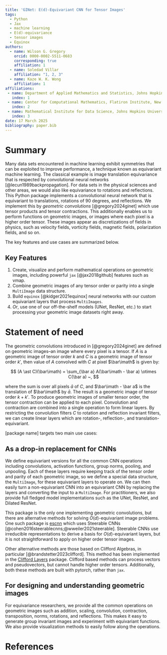 ```yaml
---
title: 'GINet: E(d)-Equivariant CNN for Tensor Images'
tags:
  - Python
  - Jax
  - machine learning
  - E(d)-equivariance
  - tensor images
  - Equinox
authors:
  - name: Wilson G. Gregory
    orcid: 0000-0002-5511-0683
    corresponding: true
    affiliation: 1 
  - name: Soledad Villar
    affiliation: "1, 2, 3"
  - name: Kaze W. K. Wong
    affiliation: 1
affiliations:
 - name: Department of Applied Mathematics and Statistics, Johns Hopkins University, Baltimore, MD, USA
   index: 1
 - name: Center for Computational Mathematics, Flatiron Institute, New York, NY, USA
   index: 2
 - name: Mathematical Institute for Data Science, Johns Hopkins University, Baltimore, MD, USA
   index: 3
date: 17 March 2025
bibliography: paper.bib
---
```


# Summary

Many data sets encountered in machine learning exhibit symmetries that can be exploited to improve performance, a technique known as equivariant machine learning. 
The classical example is image translation equivariance that is respected by convolutional neural networks [@lecun1989backpropagation]. 
For data sets in the physical sciences and other areas, we would also like equivariance to rotations and reflections. 
This Python package implements a convolutional neural network that is equivariant to translations, rotations of 90 degrees, and reflections. 
We implement this by _geometric convolutions_ [@gregory2024ginet] which use tensor products and tensor contractions. 
This additionally enables us to perform functions on geometric images, or images where each pixel is a higher order tensor. 
These images appear as discretizations of fields in physics, such as velocity fields, vorticity fields, magnetic fields, polarization fields, and so on. 

The key features and use cases are summarized below.

## Key Features

1. Create, visualize and perform mathematical operations on geometric images, including powerful `jax` [@jax2018github] features such as vmap.
2. Combine geometric images of any tensor order or parity into a single `MultiImage` data structure.
3. Build `equinox` [@kidger2021equinox] neural networks with our custom equivariant layers that process `MultiImages`.
4. _Or_, use one of our off-the-shelf models (UNet, ResNet, etc.) to start processing your geometric image datasets right away.

# Statement of need

The geometric convolutions introduced in [@gregory2024ginet] are defined on geometric images–an image where every pixel is a tensor.
If $A$ is a geometric image of tensor order $k$ and $C$ is a geometric image of tensor order $k'$, then value of $A$ convolved with $C$ at pixel $\bar\imath$ is given by:

$$
(A \ast C)(\bar\imath) = \sum_{\bar a} A(\bar\imath - \bar a) \otimes C(\bar a) ~,
$$

where the sum is over all pixels $\bar a$ of $C$, and $\bar\imath - \bar a$ is the translation of $\bar\imath$ by $\bar a$. 
The result is a geometric image of tensor order $k+k'$. 
To produce geometric images of smaller tensor order, the tensor contraction can be applied to each pixel. 
Convolution and contraction are combined into a single operation to form linear layers. 
By restricting the convolution filters $C$ to rotation and reflection invariant filters, we can create linear layers which are rotation-, reflection-, and translation-equivariant.

\[package name\] targets two main use cases:

## As a drop-in replacement for CNNs

We define equivariant versions for all the common CNN operations including convolutions, activation functions, group norms, pooling, and unpooling.
Each of these layers require keeping track of the tensor order and parity of each geometric image, so we define a special data structure, the `MultiImage`, for these equivariant layers to operate on.
We can then easily turn a non-equivariant CNN into an equivariant CNN by replacing the layers and converting the input to a `MultiImage`.
For practitioners, we also provide full fledged model implementations such as the UNet, ResNet, and Dilated ResNet.

This package is the only one implementing geometric convolutions, but there are alternative methods for solving $O(d)$-equivariant image problems.
One such package is [escnn](https://github.com/QUVA-Lab/escnn) which uses Steerable CNNs [@cohen2016steerablecnns;@wweiler2021steerable].
Steerable CNNs use irreducible representations to derive a basis for $O(d)$-equivariant layers, but it is not straightforward to apply on higher order tensor images.

Other alternative methods are those based on Clifford Algebras, in particular [@brandstetter2023clifford].
This method has been implemented in the [Clifford Layers](https://github.com/microsoft/cliffordlayers) package.
Clifford based methods can process vectors and pseudovectors, but cannot handle higher order tensors.
Additionally, both these methods are built with pytorch, rather than `jax`.

## For designing and understanding geometric images
For equivariance researchers, we provide all the common operations on geometric images such as addition, scaling, convolution, contraction, transposition, norms, rotations, and reflections.
This makes it easy to generate group invariant images and experiment with equivariant functions.
We also provide visualization methods to easily follow along the operations.

# References